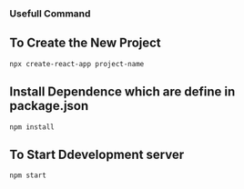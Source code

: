 
### Usefull Command
## To Create the New Project
`npx create-react-app project-name` 

## Install Dependence which are define in package.json
`npm install` 

## To Start Ddevelopment server
`npm start` 